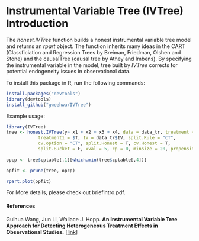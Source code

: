 # Instrumental Variable Tree (IVTree) Introduction

<!-- The _causalTree_ function builds a regression model and returns an _rpart_ object, which is the object derived from _rpart_ package, implementing many ideas in the CART (Classification and Regression Trees), written by Breiman, Friedman, Olshen and Stone. Like _rpart_, _causalTree_ builds a binary regression tree model in two stages, but focuses on estimating heterogeneous causal effect. -->

The _honest.IVTree_ function builds a honest instrumental variable tree model and returns an _rpart_ object. The function inherits many ideas in the CART (Classficiation and Regression Trees by Breiman, Friedman, Olshen and Stone) and the causalTree (causal tree by Athey and Imbens). By specifying the instrumental variable in the model, tree built by _IVTree_ corrects for potential endogeneity issues in observational data.


To install this package in R, run the following commands:

```R
install.packages("devtools")
library(devtools)
install_github("gweehwa/IVTree")
```

Example usage:

```R
library(IVTree)
tree <- honest.IVTree(y~ x1 + x2 + x3 + x4, data = data_tr, treatment = data_tr$T1, 
			treatment1 = $T, IV = data_tr$IV, split.Rule = "CT", 
			cv.option = "CT", split.Honest = T, cv.Honest = T, 
			split.Bucket = F, xval = 5, cp = 0, minsize = 20, propensity = 0.5)
                  
opcp <- tree$cptable[,1][which.min(tree$cptable[,4])]

opfit <- prune(tree, opcp)

rpart.plot(opfit)

```

For More details, please check out briefintro.pdf.

#### References
Guihua Wang, Jun Li, Wallace J. Hopp. <b>An Instrumental Variable Tree Approach for Detecting Heterogeneous Treatment Effects in Observational Studies.</b> [<a href="https://poseidon01.ssrn.com/delivery.php?ID=723089121105084082064005067083015023018031035064008038064102018004098091117000067094037026034111123061001010127099119014085106105082056047035121068113017124123069066040043085098007072027126103092105068089003088095011102077025105123083026069068065102004&EXT=pdf">link</a>]
